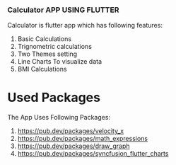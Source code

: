 ### Calculator APP USING FLUTTER


Calculator is flutter app which has following features:
1. Basic Calculations 
2. Trignometric calculations 
3. Two Themes setting
4. Line Charts To visualize data
5. BMI Calculations


# Used Packages
The App Uses Following Packages:
1. https://pub.dev/packages/velocity_x
2. https://pub.dev/packages/math_expressions
3. https://pub.dev/packages/draw_graph
4. https://pub.dev/packages/syncfusion_flutter_charts





